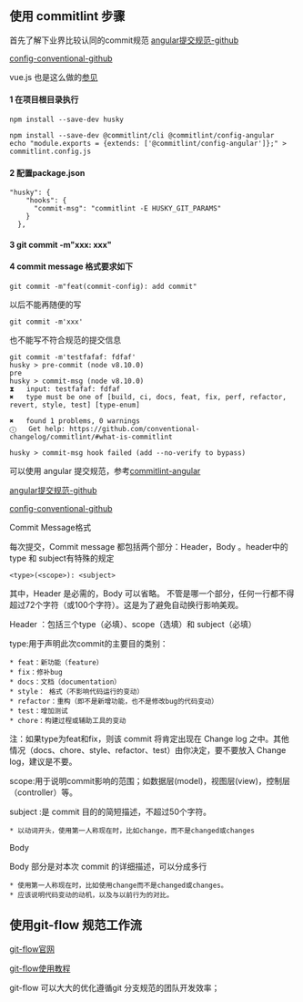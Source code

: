 
## 使用 commitlint 步骤

首先了解下业界比较认同的commit规范
[angular提交规范-github](https://github.com/angular/angular/blob/master/CONTRIBUTING.md#commit)

[config-conventional-github](https://github.com/conventional-changelog/commitlint/tree/master/%40commitlint/config-conventional#type-enum)

vue.js 也是这么做的[参见](https://github.com/vuejs/vue/commits/dev)


#### 1 在项目根目录执行

```
npm install --save-dev husky

npm install --save-dev @commitlint/cli @commitlint/config-angular 
echo "module.exports = {extends: ['@commitlint/config-angular']};" > commitlint.config.js
```

#### 2 配置package.json
```
"husky": {
    "hooks": {
      "commit-msg": "commitlint -E HUSKY_GIT_PARAMS"
    }
  },
```

#### 3 git commit -m"xxx: xxx"

#### 4 commit message 格式要求如下

```
git commit -m"feat(commit-config): add commit"
```

以后不能再随便的写 

```
git commit -m'xxx'
```

也不能写不符合规范的提交信息

```
git commit -m'testfafaf: fdfaf'
husky > pre-commit (node v8.10.0)
pre
husky > commit-msg (node v8.10.0)
⧗   input: testfafaf: fdfaf
✖   type must be one of [build, ci, docs, feat, fix, perf, refactor, revert, style, test] [type-enum]

✖   found 1 problems, 0 warnings
ⓘ   Get help: https://github.com/conventional-changelog/commitlint/#what-is-commitlint

husky > commit-msg hook failed (add --no-verify to bypass)
```

可以使用 angular 提交规范，参考[commitlint-angular](https://www.npmjs.com/package/@commitlint/config-angular)



[angular提交规范-github](https://github.com/angular/angular/blob/master/CONTRIBUTING.md#commit)

[config-conventional-github](https://github.com/conventional-changelog/commitlint/tree/master/%40commitlint/config-conventional#type-enum)



Commit Message格式

每次提交，Commit message 都包括两个部分：Header，Body 。header中的 type 和 subject有特殊的规定

    <type>(<scope>): <subject>

其中，Header 是必需的，Body 可以省略。 不管是哪一个部分，任何一行都不得超过72个字符（或100个字符）。这是为了避免自动换行影响美观。

Header ：包括三个type（必填）、scope（选填）和 subject（必填）

type:用于声明此次commit的主要目的类别：


    * feat：新功能（feature）
    * fix：修补bug
    * docs：文档（documentation）
    * style： 格式（不影响代码运行的变动）
    * refactor：重构（即不是新增功能，也不是修改bug的代码变动）
    * test：增加测试
    * chore：构建过程或辅助工具的变动

注：如果type为feat和fix，则该 commit 将肯定出现在 Change log 之中。其他情况（docs、chore、style、refactor、test）由你决定，要不要放入 Change log，建议是不要。

scope:用于说明commit影响的范围；如数据层(model)，视图层(view)，控制层（controller）等。



subject  :是 commit 目的的简短描述，不超过50个字符。

    * 以动词开头，使用第一人称现在时，比如change，而不是changed或changes

Body

Body 部分是对本次 commit 的详细描述，可以分成多行

    * 使用第一人称现在时，比如使用change而不是changed或changes。
    * 应该说明代码变动的动机，以及与以前行为的对比。


## 使用git-flow 规范工作流

[git-flow官网](http://danielkummer.github.io/git-flow-cheatsheet/index.zh_CN.html)

[git-flow使用教程](https://www.erichain.me/2016/03/22/2016-03-22-use-gitflow-to-automate-workflow/)

git-flow 可以大大的优化遵循git 分支规范的团队开发效率；

